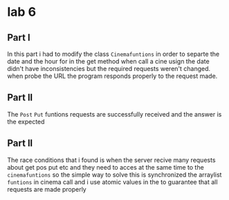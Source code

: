# lab 6
## Part 	l
In this part i had to modify  the class `Cinemafuntions` in order to separte the date and the hour for in the get method when call a cine usign the date didn't have inconsistencies but the required requests weren't changed.
when probe the URL the program responds properly to the request made.
## Part 	ll
The `Post` `Put` funtions requests are successfully received and the answer is the expected

 ## Part 	ll
 The race conditions that i found is when the server recive many requests about get pos put etc and they need to acces at the same time  to the `cinemafuntions` so the simple way to solve this is synchronized the arraylist `funtions` in cinema call and i use atomic values in the   to guarantee that all requests are made properly
